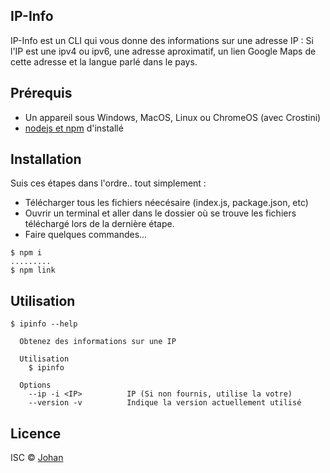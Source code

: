 ## IP-Info

IP-Info est un CLI qui vous donne des informations sur une adresse IP : Si l'IP est une ipv4 ou ipv6, une adresse aproximatif, un lien Google Maps de cette adresse et la langue parlé dans le pays.


## Prérequis

* Un appareil sous Windows, MacOS, Linux ou ChromeOS (avec Crostini)
* [nodejs et npm](https://nodejs.org) d'installé


## Installation

Suis ces étapes dans l'ordre.. tout simplement :

* Télécharger tous les fichiers néecésaire (index.js, package.json, etc)
* Ouvrir un terminal et aller dans le dossier où se trouve les fichiers téléchargé lors de la dernière étape.
* Faire quelques commandes...
```
$ npm i
.........
$ npm link
```


## Utilisation

```
$ ipinfo --help

  Obtenez des informations sur une IP
  
  Utilisation
    $ ipinfo
  
  Options
    --ip -i <IP>          IP (Si non fournis, utilise la votre)
    --version -v          Indique la version actuellement utilisé
```


## Licence

ISC © [Johan](https://johan-perso.glitch.me)
